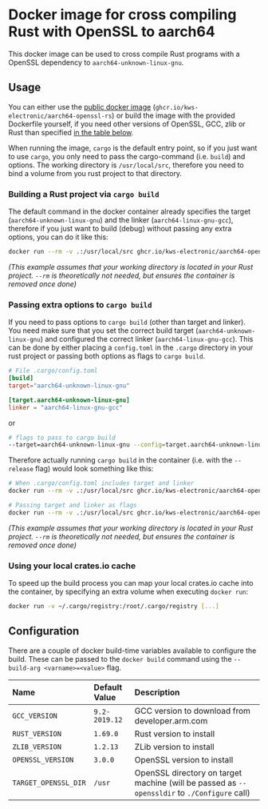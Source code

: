 # Docker image for cross compiling Rust with OpenSSL to aarch64

This docker image can be used to cross compile Rust programs with a OpenSSL dependency to `aarch64-unknown-linux-gnu`.

## Usage

You can either use the [public docker image](https://github.com/kws-electronic/docker-aarch64-openssl-rs/pkgs/container/aarch64-openssl-rs) (`ghcr.io/kws-electronic/aarch64-openssl-rs`) or build the image with the provided Dockerfile yourself, if you need other versions of OpenSSL, GCC, zlib or Rust than specified [in the table below](#configuration).

When running the image, `cargo` is the default entry point, so if you just want to use `cargo`, you only need to pass the cargo-command (i.e. `build`) and options. The working directory is `/usr/local/src`, therefore you need to bind a volume from you rust project to that directory.

### Building a Rust project via `cargo build`
The default command in the docker container already specifies the target (`aarch64-unknown-linux-gnu`) and the linker (`aarch64-linux-gnu-gcc`), therefore if you just want to build (debug) without passing any extra options, you can do it like this:
```sh
docker run --rm -v .:/usr/local/src ghcr.io/kws-electronic/aarch64-openssl-rs
```
_(This example assumes that your working directory is located in your Rust project. `--rm` is theoretically not needed, but ensures the container is removed once done)_

### Passing extra options to `cargo build`
If you need to pass options to `cargo build` (other than target and linker). You need make sure that you set the correct build target (`aarch64-unknown-linux-gnu`) and configured the correct linker  (`aarch64-linux-gnu-gcc`). This can be done by either placing a `config.toml` in the `.cargo` directory in your rust project or passing both options as flags to `cargo build`.
```toml
# File .cargo/config.toml
[build]
target="aarch64-unknown-linux-gnu"

[target.aarch64-unknown-linux-gnu]
linker = "aarch64-linux-gnu-gcc"
```
or
```sh
# flags to pass to cargo build
--target=aarch64-unknown-linux-gnu --config=target.aarch64-unknown-linux-gnu.linker=\"aarch64-linux-gnu-gcc\"
```

Therefore actually running `cargo build` in the container (i.e. with the `--release` flag) would look something like this:
```sh
# When .cargo/config.toml includes target and linker
docker run --rm -v .:/usr/local/src ghcr.io/kws-electronic/aarch64-openssl-rs build --release

# Passing target and linker as flags
docker run --rm -v .:/usr/local/src ghcr.io/kws-electronic/aarch64-openssl-rs build --release --target=aarch64-unknown-linux-gnu --config=target.aarch64-unknown-linux-gnu.linker=\"aarch64-linux-gnu-gcc\"
```
_(This example assumes that your working directory is located in your Rust project. `--rm` is theoretically not needed, but ensures the container is removed once done)_

### Using your local crates.io cache
To speed up the build process you can map your local crates.io cache into the container, by specifying an extra volume when executing `docker run`:

```sh
docker run -v ~/.cargo/registry:/root/.cargo/registry [...]
```

## Configuration

There are a couple of docker build-time variables available to configure the build. These can be passed to the `docker build` command using the `--build-arg <varname>=<value>` flag.

| Name                 | Default Value | Description                                                                                  |
| :------------------- | :------------ | :------------------------------------------------------------------------------------------- |
| `GCC_VERSION`        | `9.2-2019.12` | GCC version to download from developer.arm.com                                               |
| `RUST_VERSION`       | `1.69.0`      | Rust version to install                                                                      |
| `ZLIB_VERSION`       | `1.2.13`      | ZLib version to install                                                                      |
| `OPENSSL_VERSION`    | `3.0.0`       | OpenSSL version to install                                                                   |
| `TARGET_OPENSSL_DIR` | `/usr`        | OpenSSL directory on target machine (will be passed as `--openssldir` to `./Configure` call) |
